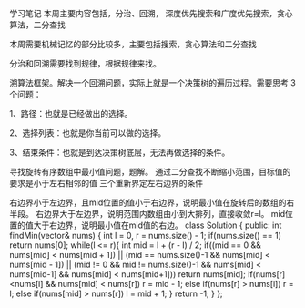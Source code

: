 学习笔记
本周主要内容包括，分治、回溯， 深度优先搜索和广度优先搜索，贪心算法，二分查找

本周需要机械记忆的部分比较多，主要包括搜索，贪心算法和二分查找


分治和回溯需要找到规律，根据规律来找。


溯算法框架。解决一个回溯问题，实际上就是一个决策树的遍历过程。需要思考 3 个问题：

1、路径：也就是已经做出的选择。

2、选择列表：也就是你当前可以做的选择。

3、结束条件：也就是到达决策树底层，无法再做选择的条件。


寻找旋转有序数组中最小值问题，题解。
通过二分查找不断缩小范围，目标值的要求是小于左右相邻的值
三个重新界定左右边界的条件

右边界小于左边界，且mid位置的值小于右边界，说明最小值在旋转后的数组的右半段。
右边界大于左边界，说明范围内数组由小到大排列，直接收敛r=l。
mid位置的值大于右边界，说明最小值在mid值的右边。
class Solution {
public:
    int findMin(vector<int>& nums) {
        int l = 0, r = nums.size() - 1;
        if(nums.size() == 1)    return nums[0];
        while(l <= r){
            int mid = l + (r - l) / 2;
            if((mid == 0 && nums[mid] < nums[mid + 1]) || (mid == nums.size()-1 && nums[mid] < nums[mid - 1]) || (mid != 0 && mid != nums.size()-1 && nums[mid] < nums[mid-1] && nums[mid] < nums[mid+1]))   return nums[mid];
            if(nums[r] <nums[l] && nums[mid] < nums[r]) r = mid - 1;
            else if(nums[r] > nums[l])  r = l;
            else if(nums[mid] > nums[r])    l = mid + 1;
        }
        return -1;
    }
};
